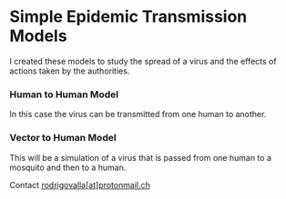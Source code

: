 # Simple Epidemic Transmission Models

I created these models to study the spread of a virus and the effects of actions taken by
the authorities.

### Human to Human Model
In this case the virus can be transmitted from one human to another.

### Vector to Human Model
This will be a simulation of a virus that is passed from one human to a mosquito and then
to a human.

Contact [rodrigovalla[at]protonmail.ch](mailto:rodrigovalla@protonmail.ch)